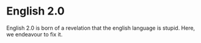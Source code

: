 English 2.0
===========

English 2.0 is born of a revelation that the english language is stupid.
Here, we endeavour to fix it.